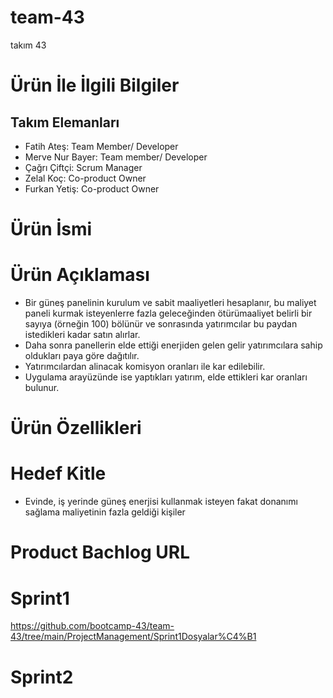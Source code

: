 # team-43
takım 43
# Ürün İle İlgili Bilgiler
## Takım Elemanları
- Fatih Ateş: Team Member/ Developer
- Merve Nur Bayer: Team member/ Developer
- Çağrı Çiftçi: Scrum Manager
- Zelal Koç: Co-product Owner
- Furkan Yetiş: Co-product Owner
# Ürün İsmi
# Ürün Açıklaması
 - Bir güneş panelinin kurulum ve sabit maaliyetleri hesaplanır, bu maliyet paneli kurmak isteyenlerre fazla geleceğinden ötürümaaliyet belirli bir sayıya (örneğin 100) bölünür ve sonrasında yatırımcılar bu paydan istedikleri kadar satın alırlar.
 - Daha sonra panellerin elde ettiği enerjiden gelen gelir yatırımcılara sahip oldukları paya göre dağıtılır.
 - Yatırımcılardan alinacak komisyon oranları ile kar edilebilir.
 - Uygulama arayüzünde ise yaptıkları yatırım, elde ettikleri kar oranları bulunur.
# Ürün Özellikleri
# Hedef Kitle
 - Evinde, iş yerinde güneş enerjisi kullanmak isteyen fakat donanımı sağlama maliyetinin fazla geldiği kişiler
# Product Bachlog URL

# Sprint1

https://github.com/bootcamp-43/team-43/tree/main/ProjectManagement/Sprint1Dosyalar%C4%B1

# Sprint2

